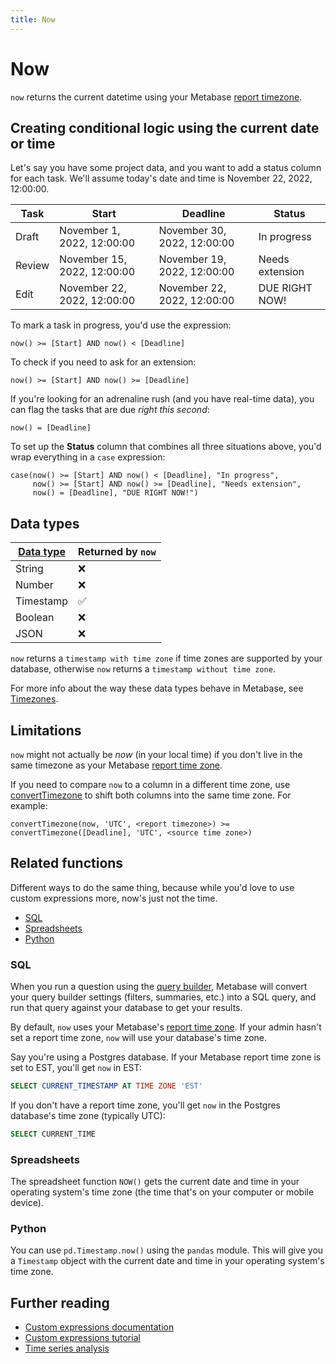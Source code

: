 ```yaml
---
title: Now
---
```


# Now

`now` returns the current datetime using your Metabase [report timezone](../../../configuring-metabase/localization.md#report-timezone).

## Creating conditional logic using the current date or time

Let's say you have some project data, and you want to add a status column for each task. We'll assume today's date and time is November 22, 2022, 12:00:00.

| Task   | Start                       | Deadline                    | Status          |
| ------ | --------------------------- | --------------------------- | --------------- |
| Draft  | November 1, 2022, 12:00:00  | November 30, 2022, 12:00:00 | In progress     |
| Review | November 15, 2022, 12:00:00 | November 19, 2022, 12:00:00 | Needs extension |
| Edit   | November 22, 2022, 12:00:00 | November 22, 2022, 12:00:00 | DUE RIGHT NOW!  |

To mark a task in progress, you'd use the expression:

```
now() >= [Start] AND now() < [Deadline]
```

To check if you need to ask for an extension:

```
now() >= [Start] AND now() >= [Deadline]
```

If you're looking for an adrenaline rush (and you have real-time data), you can flag the tasks that are due _right this second_:

```
now() = [Deadline]
```

To set up the **Status** column that combines all three situations above, you'd wrap everything in a `case` expression:

```
case(now() >= [Start] AND now() < [Deadline], "In progress",
     now() >= [Start] AND now() >= [Deadline], "Needs extension",
     now() = [Deadline], "DUE RIGHT NOW!")
```

## Data types

| [Data type](https://www.metabase.com/learn/grow-your-data-skills/data-fundamentals/data-types-overview#examples-of-data-types) | Returned by `now` |
| ------------------------------------------------------------------------------------------------------------------------------ | ----------------- |
| String                                                                                                                         | ❌                |
| Number                                                                                                                         | ❌                |
| Timestamp                                                                                                                      | ✅                |
| Boolean                                                                                                                        | ❌                |
| JSON                                                                                                                           | ❌                |

`now` returns a `timestamp with time zone` if time zones are supported by your database, otherwise `now` returns a `timestamp without time zone`.

For more info about the way these data types behave in Metabase, see [Timezones](../../../configuring-metabase/timezones.md#data-types).

## Limitations

`now` might not actually be _now_ (in your local time) if you don't live in the same timezone as your Metabase [report time zone](../../../configuring-metabase/localization.md#report-timezone).

If you need to compare `now` to a column in a different time zone, use [convertTimezone](./converttimezone.md) to shift both columns into the same time zone. For example:

```
convertTimezone(now, 'UTC', <report timezone>) >= convertTimezone([Deadline], 'UTC', <source time zone>)
```

## Related functions

Different ways to do the same thing, because while you'd love to use custom expressions more, now's just not the time.

- [SQL](#sql)
- [Spreadsheets](#spreadsheets)
- [Python](#python)

### SQL

When you run a question using the [query builder](https://www.metabase.com/glossary/query_builder), Metabase will convert your query builder settings (filters, summaries, etc.) into a SQL query, and run that query against your database to get your results.

By default, `now` uses your Metabase's [report time zone](../../../configuring-metabase/localization.md#report-timezone). If your admin hasn't set a report time zone, `now` will use your database's time zone.

Say you're using a Postgres database. If your Metabase report time zone is set to EST, you'll get `now` in EST:

```sql
SELECT CURRENT_TIMESTAMP AT TIME ZONE 'EST'
```

If you don't have a report time zone, you'll get `now` in the Postgres database's time zone (typically UTC):

```sql
SELECT CURRENT_TIME
```

### Spreadsheets

The spreadsheet function `NOW()` gets the current date and time in your operating system's time zone (the time that's on your computer or mobile device).

### Python

You can use `pd.Timestamp.now()` using the `pandas` module. This will give you a `Timestamp` object with the current date and time in your operating system's time zone.

## Further reading

- [Custom expressions documentation](../expressions.md)
- [Custom expressions tutorial](https://www.metabase.com/learn/metabase-basics/querying-and-dashboards/questions/custom-expressions)
- [Time series analysis](https://www.metabase.com/learn/metabase-basics/querying-and-dashboards/time-series/start)
